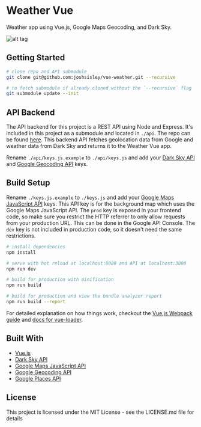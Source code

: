 # Weather Vue

Weather app using Vue.js, Google Maps Geocoding, and Dark Sky.

![alt tag](https://raw.githubusercontent.com/krestaino/weather-vue/master/static/images/og.jpg)

## Getting Started

``` bash
# clone repo and API submodule
git clone git@github.com:joshsisley/vue-weather.git --recursive

# to fetch submodule if already cloned without the `--recursive` flag
git submodule update --init
```

## API Backend

The API backend for this project is a REST API using Node and Express. It's included in this project as a submodule and located in `./api`. The repo can be found [here](https://github.com/krestaino/weather-api). This backend API fetches geolocation data from Google and weather data from Dark Sky and returns it to the Weather Vue app.

Rename `./api/keys.js.example` to `./api/keys.js` and add your [Dark Sky API](https://darksky.net/dev/) and [Google Geocoding API](https://developers.google.com/maps/documentation/geocoding/get-api-key) keys.  

## Build Setup

Rename `./keys.js.example` to `./keys.js` and add your [Google Maps JavaScript API](https://developers.google.com/maps/documentation/javascript/get-api-key) keys. This API key is for the background map which uses the Google Maps JavaScript API. The `prod` key is exposed in your frontend code, so make sure you restrict the HTTP referrer to only allow requests from your production URL. This can be done in the Google API Console. The `dev` key is not included in production code, so it doesn't need the same restrictions.

``` bash
# install dependencies
npm install

# serve with hot reload at localhost:8080 and API at localhost:3000
npm run dev

# build for production with minification
npm run build

# build for production and view the bundle analyzer report
npm run build --report
```

For detailed explanation on how things work, checkout the [Vue.js Webpack guide](http://vuejs-templates.github.io/webpack/) and [docs for vue-loader](http://vuejs.github.io/vue-loader).

## Built With
* [Vue.js](https://vuejs.org/)
* [Dark Sky API](https://darksky.net/dev/)
* [Google Maps JavaScript API](https://developers.google.com/maps/documentation/javascript/get-api-key)
* [Google Geocoding API](https://developers.google.com/maps/documentation/geocoding/get-api-key)
* [Google Places API](https://developers.google.com/places/web-service/autocomplete)

## License 
This project is licensed under the MIT License - see the LICENSE.md file for details
